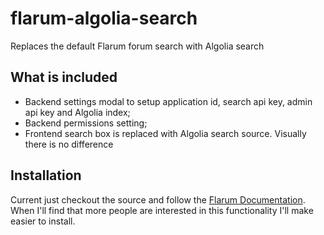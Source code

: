 # flarum-algolia-search
Replaces the default Flarum forum search with Algolia search

## What is included

- Backend settings modal to setup application id, search api key, admin api key and Algolia index;
- Backend permissions setting;
- Frontend search box is replaced with Algolia search source. Visually there is no difference

## Installation

Current just checkout the source and follow the [Flarum Documentation](https://flarum.org/docs/extend/start.html). When I'll find that more people are interested in this functionality I'll make easier to install.